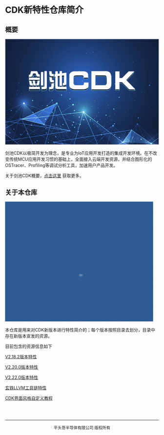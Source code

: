 # CDK新特性仓库简介

## 概要

![](剑池CDK.png)

剑池CDK以极简开发为理念，是专业为IoT应用开发打造的集成开发环境。在不改变传统MCU应用开发习惯的基础上，全面接入云端开发资源，并结合图形化的OSTracer、Profiling等调试分析工具，加速用户产品开发。

关于剑池CDK概要，[点击这里](https://occ.t-head.cn/product?id=3864775351511420928&type=soft) 获取更多。

## 关于本仓库

![](CDK.gif)

本仓库是用来对CDK新版本进行特性简介的；每个版本按照目录去划分，目录中存在新版本宣发的资源。

目前包含的资源信息如下

[V2.18.2版本特性](V2.18.2/index.md)

[V2.20.0版本特性](V2.20.0/index.md)

[V2.22.0版本特性](V2.22.0/index.md)

[玄铁LLVM工具链特性](LLVM/index.md)

[CDK界面风格自定义教程](NewTheme/index.md)

<br/>
<br/>

***
<center><font size="2">平头哥半导体有限公司 版权所有</font></center>